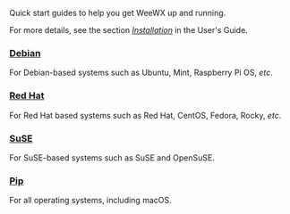 Quick start guides to help you get WeeWX up and running.

For more details, see the section [*Installation*](../../usersguide/installing-weewx/#installation-overview) in the User's Guide.

### [Debian](./debian) 
For Debian-based systems such as Ubuntu, Mint, Raspberry Pi OS, *etc*.

### [Red Hat](./redhat)
For Red Hat based systems such as Red Hat, CentOS, Fedora, Rocky, *etc*.

### [SuSE](./suse)
For SuSE-based systems such as SuSE and OpenSuSE.

### [Pip](./pip)
For all operating systems, including macOS.